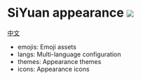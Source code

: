 # SiYuan appearance <a title="Hits" target="_blank" href="https://github.com/siyuan-note/appearance"><img src="https://hits.b3log.org/siyuan-note/appearance.svg"></a>

[中文](https://github.com/siyuan-note/appearance/blob/master/README.md)

* emojis: Emoji assets
* langs: Multi-language configuration
* themes: Appearance themes
* icons: Appearance icons
